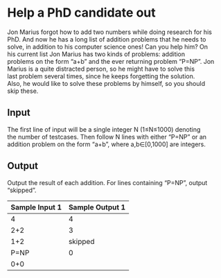 # Help a PhD candidate out

Jon Marius forgot how to add two numbers while doing research for his\
PhD. And now he has a long list of addition problems that he needs to\
solve, in addition to his computer science ones! Can you help him? On\
his current list Jon Marius has two kinds of problems: addition\
problems on the form “a+b” and the ever returning problem “P=NP”. Jon\
Marius is a quite distracted person, so he might have to solve this\
last problem several times, since he keeps forgetting the solution.\
Also, he would like to solve these problems by himself, so you should\
skip these.

## Input

The first line of input will be a single integer N (1≤N≤1000) denoting\
the number of testcases. Then follow N lines with either “P=NP” or an\
addition problem on the form “a+b”, where a,b∈[0,1000] are integers.

## Output

Output the result of each addition. For lines containing “P=NP”, output “skipped”.

| Sample Input 1 | Sample Output 1 |
| ---            | ---             |
| 4              | 4               |
| 2+2            | 3               |
| 1+2            | skipped         |
| P=NP           | 0               |
| 0+0            |                 |   